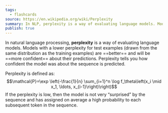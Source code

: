 ```yaml
---
tags:
  - flashcards
source: https://en.wikipedia.org/wiki/Perplexity
summary: In NLP, perplexity is a way of evaluating language models. Models with a lower perplexity are better and will be more confident about their predictions.
publish: true
---
```

In natural language processing, **perplexity** is a way of evaluating language models. Models with a lower perplexity for test examples (drawn from the same distribution as the training examples) are ==better== and will be ==more confident== about their predictions. Perplexity tells you how confident the model was about the sequence is predicted.
<!--SR:!2028-09-12,1856,350!2024-02-24,558,330-->

Perplexity is defined as:
$$\mathcal{P}=\exp \left(-\frac{1}{n} \sum_{i=1}^n \log f_\theta\left(x_i \mid x_1, \ldots, x_{i-1}\right)\right)$$
If the perplexity is low, then the model is not very “surprised” by the sequence and has assigned on average a high probability to each subsequent token in the sequence.